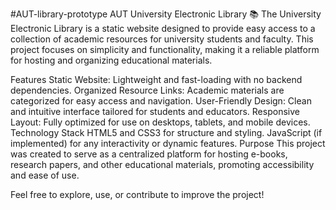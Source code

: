 #AUT-library-prototype
AUT University Electronic Library 📚 The University Electronic Library is a static website designed to provide easy access to a collection of academic resources for university students and faculty. This project focuses on simplicity and functionality, making it a reliable platform for hosting and organizing educational materials.

Features Static Website: Lightweight and fast-loading with no backend dependencies. Organized Resource Links: Academic materials are categorized for easy access and navigation. User-Friendly Design: Clean and intuitive interface tailored for students and educators. Responsive Layout: Fully optimized for use on desktops, tablets, and mobile devices. Technology Stack HTML5 and CSS3 for structure and styling. JavaScript (if implemented) for any interactivity or dynamic features. Purpose This project was created to serve as a centralized platform for hosting e-books, research papers, and other educational materials, promoting accessibility and ease of use.

Feel free to explore, use, or contribute to improve the project!
